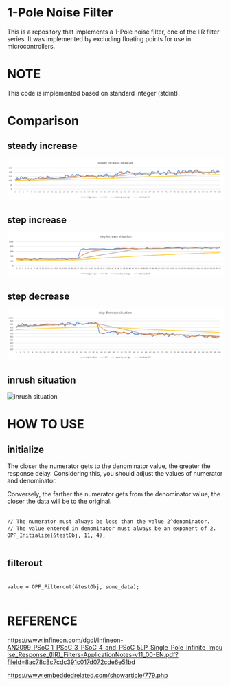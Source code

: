 # 1-Pole Noise Filter
This is a repository that implements a 1-Pole noise filter, one of the IIR filter series. It was implemented by excluding floating points for use in microcontrollers.

# NOTE
This code is implemented based on standard integer (stdint).

# Comparison
## steady increase
![steady increase](./steady%20increase.jpg)
## step increase
![step increase](./step%20increase.jpg)
## step decrease
![step decrease](./step%20decrease.jpg)
## inrush situation
![inrush situation](./inrush.jpg)

# HOW TO USE
## initialize
The closer the numerator gets to the denominator value, the greater the response delay. Considering this, you should adjust the values ​​of numerator and denominator.

Conversely, the farther the numerator gets from the denominator value, the closer the data will be to the original.
<pre>
<code>
// The numerator must always be less than the value 2^denominator.
// The value entered in denominator must always be an exponent of 2.
OPF_Initialize(&testObj, 11, 4);
</code>
</pre>

## filterout
<pre>
<code>
value = OPF_Filterout(&testObj, some_data);
</code>
</pre>

# REFERENCE
https://www.infineon.com/dgdl/Infineon-AN2099_PSoC_1_PSoC_3_PSoC_4_and_PSoC_5LP_Single_Pole_Infinite_Impulse_Response_(IIR)_Filters-ApplicationNotes-v11_00-EN.pdf?fileId=8ac78c8c7cdc391c017d072cde6e51bd


https://www.embeddedrelated.com/showarticle/779.php
